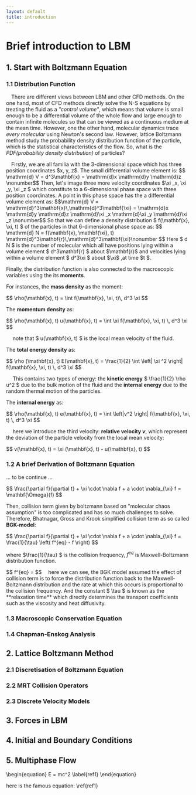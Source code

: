 ```yaml
---
layout: default
title: introduction
---
```


# Brief introduction to LBM
## 1. Start with Boltzmann Equation
### 1.1 Distribution Function


&emsp;There are different views between LBM and other CFD methods. On the one hand, most of CFD methods directly solve the N-S equations by treating the fluid as a *"control volume"*, which means that volume is small enough to be a differential volume of the whole flow and large enough to contain infinite molecules so that can be viewed as a continuous medium at the mean time. However, one the other hand, molecular dynamics trace *every molecular* using Newton's second law. However, lattice Boltzmann method study the probability density distribution function of the particle, which is the statistical characteristics of the flow. So, what is the *PDF(probability density distribution)* of particles?<br/>
<p>
&emsp;Firstly, we are all familia with the 3-dimensional space which has three position coordinates $x, y, z$. The small differential volume element is: 
$$ \mathrm{d} V = d^3\mathbf{x} = \mathrm{d}x \mathrm{d}y \mathrm{d}z \nonumber$$ 
Then, let's image three more velocity coordinates $\xi _x, \xi _y, \xi _z $ which constitute to a 6-dimensional phase space with three position coordinates. A point in this phase space has the a differential volume element as: 
$$\mathrm{d} V = \mathrm{d}^3\mathbf{x}\,\mathrm{d}^3\mathbf{\xi} = \mathrm{d}x \mathrm{d}y \mathrm{d}z \mathrm{d}\xi _x \mathrm{d}\xi _y \mathrm{d}\xi _z \nonumber$$
So that we can define a density distribution $ f(\mathbf{x}, \xi, t) $ of the particles in that 6-dimensional phase space as:
$$ \mathrm{d} N = f(\mathbf{x}, \mathbf{\xi}, t) \mathrm{d}^3\mathbf{r}\,\mathrm{d}^3\mathbf{\xi}\nonumber $$
Here $ d N $ is the number of molecular which all have positions lying within a volume element $ d^3\mathbf{r} $ about $\mathbf{r}$ and velocities lying within a volume element $ d^3\xi $ about $\xi$ ,at time $t $.

Finally, the distribution function is also connected to the macroscopic variables using the its **moments**.

For instances, the **mass density** as the moment:
<p> $$ \rho(\mathbf{x}, t) = \int f(\mathbf{x}, \xi, t)\,  d^3 \xi  $$ </p>

The **momentum density** as:
<p> $$ \rho(\mathbf{x}, t) u(\mathbf{x}, t) = \int \xi f(\mathbf{x}, \xi, t) \, d^3 \xi $$ </p>
&emsp; note that $ u(\mathbf{x}, t) $ is the local mean velocity of the fluid.
<br/>

The **total energy density** as:
<p> $$ \rho (\mathbf{x}, t) E(\mathbf{x}, t) = \frac{1}{2} \int \left| \xi ^2 \right| f(\mathbf{x}, \xi, t) \, d^3 \xi $$ </p>

&emsp; This contains two types of energy: the **kinetic energy** $ \frac{1}{2} \rho u^2 $ due to the bulk motion of the fluid and the **internal energy** due to the random thermal motion of the particles.

The **internal energy** as:
<p> $$ \rho(\mathbf{x}, t) e(\mathbf{x}, t) = \int \left|v^2 \right| f(\mathbf{x}, \xi, t) \, d^3 \xi  $$ </p>

&emsp; here we introduce the third velocity: **relative velocity $v$**, which represent the deviation of the particle velocity from the local mean velocity:
<p> $$ v(\mathbf{x}, t) = \xi (\mathbf{x}, t) - u(\mathbf{x}, t) $$ </p>

### 1.2 A brief Derivation of Boltzmann Equation

... to be continue ...
<p> 
$$ \frac{\partial f}{\partial t} + \xi \cdot \nabla f  + a \cdot \nabla_{\xi} f = \mathbf{\Omega}(f) $$ </p>

Then, collision term given by boltzmann based on "molecular chaos assumption" is too complicated and has so much challenges to solve. Therefore, Bhatnagar, Gross and Krook simplified collision term as so called **BGK-model**:
<p>
$$ \frac{\partial f}{\partial t} + \xi \cdot \nabla f  + a \cdot \nabla_{\xi} f = \frac{1}{\tau} \left( f^{eq} - f \right) $$ </p>

where $\frac{1}{\tau} $ is the collision frequency, $f^{eq}$ is Maxwell-Boltzmann distribution function.
<p>
$$ f^{eq} = $$
&emsp;here we can see, the BGK model assumed the effect of collision term is to force the distribution function back to the Maxwell-Boltzmann distribution and the rate at which this occurs is proportional to the collision frequency. And the constant $ \tau $ is known as the **relaxation time** which directly determines the transport coefficients such as the viscosity and heat diffusivity. 

### 1.3 Macroscopic Conservation Equation

### 1.4 Chapman-Enskog Analysis

## 2. Lattice Boltzmann Method

### 2.1 Discretisation of Boltzmann Equation


### 2.2 MRT Collision Operators

### 2.3 Discrete Velocity Models

## 3. Forces in LBM

## 4. Initial and Boundary Conditions

## 5. Multiphase Flow


<p>


</p>




<p>
<!-- reference example -->
\begin{equation}
E = mc^2 \label{ref1}
\end{equation}

here is the famous equation: \ref{ref1}
<!-- ------------------------------------ -->
</p>
